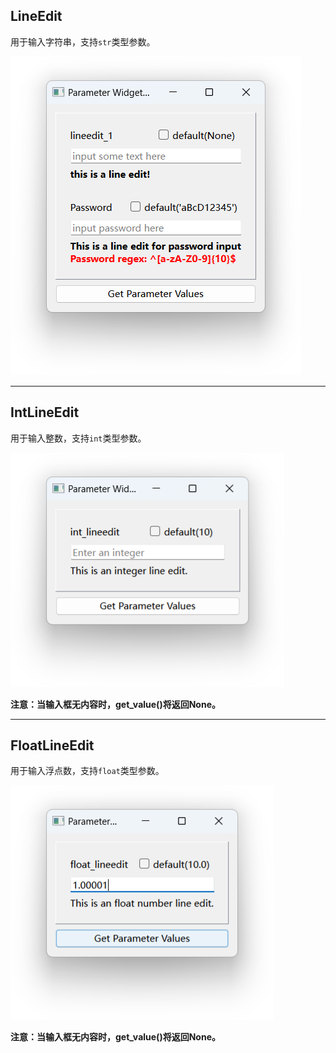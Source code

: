 ## LineEdit

用于输入字符串，支持`str`类型参数。

![LineEdit](./imgs/lineedit.png)

---

## IntLineEdit

用于输入整数，支持`int`类型参数。


![IntLineEdit](./imgs/intlineedit.png)

**注意：当输入框无内容时，get_value()将返回None。**


---

## FloatLineEdit

用于输入浮点数，支持`float`类型参数。

![FloatLineEdit](./imgs/floatlineedit.png)

**注意：当输入框无内容时，get_value()将返回None。**
